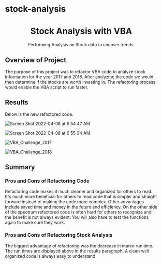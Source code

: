 # stock-analysis

<h1 align="center">Stock Analysis with VBA</h1>
<p align="center">Performing Analysis on Stock data to uncover trends.</p>

## Overview of Project
The purpose of this project was to refactor VBA code to analyze stock information for the year 2017 and 2018. After analyzing the code we would then determine if the stocks are worth investing in. The refactoring process would enable the VBA script to run faster.



## Results
Below is the new refactored code.

![Screen Shot 2022-04-08 at 6 54 47 AM](https://user-images.githubusercontent.com/100455534/162450557-21d49b44-b87e-48a1-92a5-3a384a766e05.png)

![Screen Shot 2022-04-08 at 6 55 04 AM](https://user-images.githubusercontent.com/100455534/162450592-a7ade8fb-fc7c-4b2d-ae8a-8f7520d91bd8.png)

![VBA_Challenge_2017](https://user-images.githubusercontent.com/100455534/162451035-2814bced-8436-42fb-82c1-92c52c0c8620.png)

![VBA_Challenge_2018](https://user-images.githubusercontent.com/100455534/162451053-1a2950ae-b8e8-4fd0-abfd-d809010b7cb4.png)



## Summary

### Pros and Cons of Refactoring Code

Refactoring code makes it much cleaner and organized for others to read. It's much more beneficial for others to read code that is simpler and straight forward instead of making the code more complex. Other advantages include saved time and money in the future and efficiency. On the other side of the spectrum refactored code is often hard for others to recognize and the benefit is not always evident. You will also have to test the functions again to make sure they work.


### Pros and Cons of Refactoring Stock Analysis

The biggest advantage of refactoring was the decrease in marco run time. The run times are displayed above in the results paragraph. A clean well organized code is always easy to understand. 





